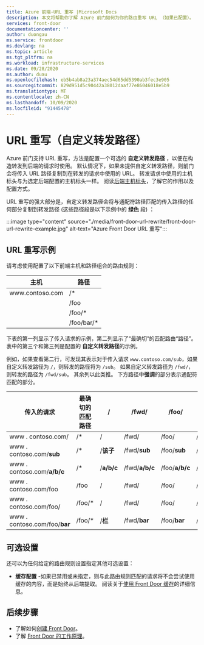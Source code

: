 ```yaml
---
title: Azure 前端-URL 重写 |Microsoft Docs
description: 本文将帮助你了解 Azure 前门如何为你的路由重写 URL （如果已配置）。
services: front-door
documentationcenter: ''
author: duongau
ms.service: frontdoor
ms.devlang: na
ms.topic: article
ms.tgt_pltfrm: na
ms.workload: infrastructure-services
ms.date: 09/28/2020
ms.author: duau
ms.openlocfilehash: eb5b4ab8a23a374aec54d65dd5390ab3fec3e905
ms.sourcegitcommit: 829d951d5c90442a38012daaf77e86046018e5b9
ms.translationtype: MT
ms.contentlocale: zh-CN
ms.lasthandoff: 10/09/2020
ms.locfileid: "91445478"
---
```

# <a name="url-rewrite-custom-forwarding-path"></a>URL 重写（自定义转发路径）
Azure 前门支持 URL 重写，方法是配置一个可选的 **自定义转发路径** ，以便在构造转发到后端的请求时使用。 默认情况下，如果未提供自定义转发路径，则前门会将传入 URL 路径复制到在转发的请求中使用的 URL。 转发请求中使用的主机标头与为选定后端配置的主机标头一样。 阅读[后端主机标头](front-door-backend-pool.md#hostheader)，了解它的作用以及配置方式。

URL 重写的强大部分是，自定义转发路径会将与通配符路径匹配的传入路径的任何部分复制到转发路径 (这些路径段是以下示例中的 **绿色** 段) ：
</br>

:::image type="content" source="./media/front-door-url-rewrite/front-door-url-rewrite-example.jpg" alt-text="Azure Front Door URL 重写":::

## <a name="url-rewrite-example"></a>URL 重写示例
请考虑使用配置了以下前端主机和路径组合的路由规则：

| 主机      | 路径       |
|------------|-------------|
| www\.contoso.com | /\*   |
|            | /foo        |
|            | /foo/\*     |
|            | /foo/bar/\* |

下表的第一列显示了传入请求的示例，第二列显示了“最确切”的匹配路由“路径”。  表中的第三个和第三列是配置的 **自定义转发路径**的示例。

例如，如果查看第二行，可发现其表示对于传入请求 `www.contoso.com/sub`，如果自定义转发路径为 `/`，则转发的路径将为 `/sub`。 如果自定义转发路径为 `/fwd/`，则转发的路径为 `/fwd/sub`。 其余列以此类推。 下方路径中**强调**的部分表示通配符匹配的部分。

| 传入的请求       | 最确切的匹配路径 | /          | /fwd/          | /foo/          | /foo/bar/          |
|------------------------|--------------------------|------------|----------------|----------------|--------------------|
| www \. contoso.com/            | /\*                      | /          | /fwd/          | /foo/          | /foo/bar/          |
| www \. contoso.com/**sub**     | /\*                      | /**该子**   | /fwd/**sub**   | /foo/**sub**   | /foo/bar/**sub**   |
| www \. contoso.com/**a/b/c**   | /\*                      | /**a/b/c** | /fwd/**a/b/c** | /foo/**a/b/c** | /foo/bar/**a/b/c** |
| www \. contoso.com/foo         | /foo                     | /          | /fwd/          | /foo/          | /foo/bar/          |
| www \. contoso.com/foo/        | /foo/\*                  | /          | /fwd/          | /foo/          | /foo/bar/          |
| www \. contoso.com/foo/**bar** | /foo/\*                  | /**栏**   | /fwd/**bar**   | /foo/**bar**   | /foo/bar/**bar**   |

## <a name="optional-settings"></a>可选设置
还可以为任何给定的路由规则设置指定其他可选设置：

* **缓存配置** -如果已禁用或未指定，则与此路由规则匹配的请求将不会尝试使用缓存的内容，而是始终从后端提取。 阅读关于[使用 Front Door 缓存](front-door-caching.md)的详细信息。

## <a name="next-steps"></a>后续步骤

- 了解如何[创建 Front Door](quickstart-create-front-door.md)。
- 了解 [Front Door 的工作原理](front-door-routing-architecture.md)。
